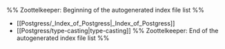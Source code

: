 %% Zoottelkeeper: Beginning of the autogenerated index file list  %%
-  [[Postgress/_Index_of_Postgress|_Index_of_Postgress]]
-  [[Postgress/type-casting|type-casting]]
%% Zoottelkeeper: End of the autogenerated index file list  %%
